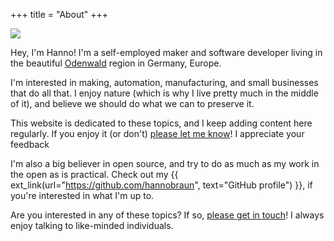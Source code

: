 +++
title = "About"
+++

<img class="about" src="/about/hanno-braun.jpg" />

Hey, I'm Hanno! I'm a self-employed maker and software developer living in the beautiful [Odenwald](/made-in-odenwald/2.jpg) region in Germany, Europe.

I'm interested in making, automation, manufacturing, and small businesses that do all that. I enjoy nature (which is why I live pretty much in the middle of it), and believe we should do what we can to preserve it.

This website is dedicated to these topics, and I keep adding content here regularly. If you enjoy it (or don't) [please let me know](/contact)! I appreciate your feedback

I'm also a big believer in open source, and try to do as much as my work in the open as is practical. Check out my {{ ext_link(url="https://github.com/hannobraun", text="GitHub profile") }}, if you're interested in what I'm up to.

Are you interested in any of these topics? If so, [please get in touch](/contact)! I always enjoy talking to like-minded individuals.
